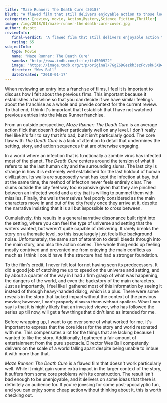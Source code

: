 ```yaml
---
title: "Maze Runner: The Death Cure (2018)"
blurb: "A flawed film that still delivers enjoyable action to those looking for popcorn post-apocalyptic escapism."
categories: [review, movie, Action,Mystery,Science Fiction,Thriller]
image: /img/2018/01/maze-runner-the-death-cure-cover.jpg
author: dscott
reviewInfo:
   final-verdict: "A flawed film that still delivers enjoyable action to those looking for enjoyable post-apocalyptic escapism."
   rating: 65
subjectInfo:
   type: Movie
   name: "Maze Runner: The Death Cure"
   sameAs: "http://www.imdb.com/title/tt4500922"
   image: "https://image.tmdb.org/t/p/original/7GgZ6DGezkh3szFdvskH5XD4V0t.jpg"
   director: "Wes Ball"
   dateCreated: "2018-01-17"
---
```



When reviewing an entry into a franchise of films, I feel it is important to discuss how I felt about the previous films. This important because it establishes a baseline so that you can decide if we have similar feelings about the franchise as a whole and provide context for the current review. To that end, I think it's important that I establish that I have not watched previous entries into the Maze Runner franchise.

From an outside perspective, *Maze Runner: The Death Cure* is an average action flick that doesn't deliver particularly well on any level. I don't really feel like it's fair to say that it's bad, but it isn't particularly good. The core flaw with *The Death Cure* is a lack of attention to detail that undermines the setting, story, and action sequences that are otherwise engaging.

In a world where an infection that is functionally a zombie virus has infected most of the planet, *The Death Cure* centers around the tension of what it refers to as the last human city and the surrounding slums. The last city is strange in how it is extremely well established for the last holdout of human civilization. Its walls are supposedly what has kept the infection at bay, but at the same time, the method of infection never feels entirely clear. The slums outside the city feel way too expansive given that they are pinched between an infected world and a city that is willing to pummel them with missiles. Finally, the walls themselves feel poorly considered as the main characters move in and out of the city freely once they arrive at it, despite the narrative insisting that it is all but impossible to cross between.

Cumulatively, this results in a general narrative dissonance built right into the setting, where you can feel the type of universe and setting that the writers wanted, but weren't quite capable of delivering. It rarely breaks the story on a thematic level, so this issue largely just feels like background noise. Unfortunately, the same sort of attention to detail bleeds through into the main story, and also the action scenes. The whole thing ends up feeling mostly contrived and prevented me from enjoying the main conflicts as much as I think I could have if the structure had had a stronger foundation. 

To the film's credit, I never felt lost for not having seen its predecessors. It did a good job of catching me up to speed on the universe and setting, and by about a quarter of the way in I had a firm grasp of what was happening, the dangers of the world, and even the backstory of the main characters. Just as importantly, I feel like I gathered most of this information by seeing it instead of through heavy-handed dialog, which is a plus. There were some reveals in the story that lacked impact without the context of the previous movies; however, I can't properly discuss them without spoilers. What I can say is that it is highly likely that an invested viewer, who has followed the series up till now, will get a few things that didn't land as intended for me. 

Before wrapping up, I want to go over some of what worked for me. It's important to express that the core ideas for the story and world resonated with me. This compensates a lot for the things that are lacking because I wanted to like the story.  Additionally, I gathered a fair amount of entertainment from the pure spectacle. Director Wes Ball competently delivers on the scale of a world falling apart despite being unable to imbue it with more than that.

*Maze Runner: The Death Cure* is a flawed film that doesn't work particularly well. While it might gain some extra impact in the larger context of the story, it suffers from some core problems with its construction. The result isn't bad enough to be unenjoyable, and it delivers on some ideas that there is definitely an audience for. If you're jonesing for some post-apocalyptic fun, and you can enjoy some cheap action without thinking about it, this is worth checking out.
